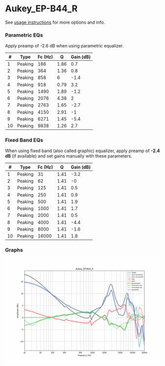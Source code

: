 # Aukey_EP-B44_R
See [usage instructions](https://github.com/jaakkopasanen/AutoEq#usage) for more options and info.

### Parametric EQs
Apply preamp of -2.6 dB when using parametric equalizer.

|   # | Type    |   Fc (Hz) |    Q |   Gain (dB) |
|-----|---------|-----------|------|-------------|
|   1 | Peaking |       186 | 1.86 |         0.7 |
|   2 | Peaking |       364 | 1.36 |         0.8 |
|   3 | Peaking |       858 | 6    |        -1.4 |
|   4 | Peaking |       918 | 0.79 |         3.2 |
|   5 | Peaking |      1490 | 1.89 |        -1.2 |
|   6 | Peaking |      2076 | 4.38 |         2   |
|   7 | Peaking |      2763 | 1.65 |        -2.7 |
|   8 | Peaking |      4150 | 2.91 |        -1   |
|   9 | Peaking |      6271 | 1.45 |        -5.4 |
|  10 | Peaking |      9838 | 1.26 |         2.7 |

### Fixed Band EQs
When using fixed band (also called graphic) equalizer, apply preamp of **-2.4 dB** (if available) and set gains manually with these parameters.

|   # | Type    |   Fc (Hz) |    Q |   Gain (dB) |
|-----|---------|-----------|------|-------------|
|   1 | Peaking |        31 | 1.41 |        -3.2 |
|   2 | Peaking |        62 | 1.41 |        -0   |
|   3 | Peaking |       125 | 1.41 |         0.5 |
|   4 | Peaking |       250 | 1.41 |         0.9 |
|   5 | Peaking |       500 | 1.41 |         1.9 |
|   6 | Peaking |      1000 | 1.41 |         1.7 |
|   7 | Peaking |      2000 | 1.41 |         0.5 |
|   8 | Peaking |      4000 | 1.41 |        -4.4 |
|   9 | Peaking |      8000 | 1.41 |        -1.6 |
|  10 | Peaking |     16000 | 1.41 |         1.8 |

### Graphs
![](./Aukey_EP-B44_R.png)
